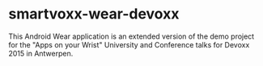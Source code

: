 # smartvoxx-wear-devoxx
This Android Wear application is an extended version of the demo project for the "Apps on your Wrist" University and Conference talks for Devoxx 2015 in Antwerpen.
